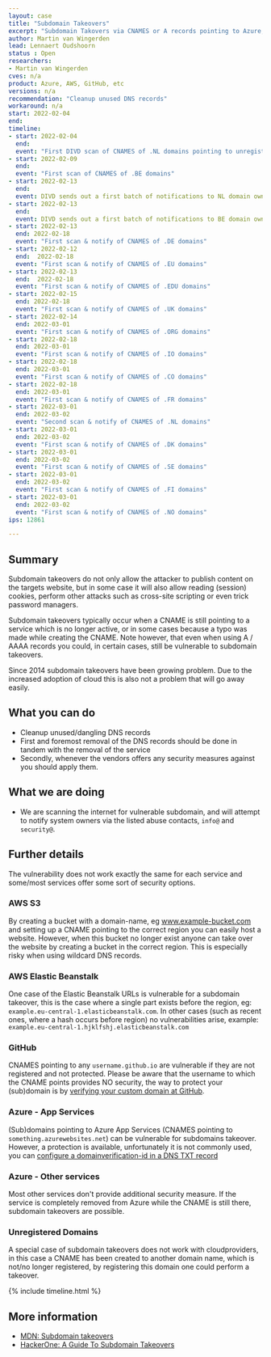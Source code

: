 ```yaml
---
layout: case
title: "Subdomain Takeovers"
excerpt: "Subdomain Takovers via CNAMES or A records pointing to Azure, AWS, GitHub or unregistered domains"
author: Martin van Wingerden
lead: Lennaert Oudshoorn
status : Open
researchers:
- Martin van Wingerden
cves: n/a
product: Azure, AWS, GitHub, etc
versions: n/a
recommendation: "Cleanup unused DNS records"
workaround: n/a
start: 2022-02-04
end:
timeline:
- start: 2022-02-04
  end:
  event: "First DIVD scan of CNAMES of .NL domains pointing to unregistered domains"
- start: 2022-02-09
  end:
  event: "First scan of CNAMES of .BE domains"
- start: 2022-02-13
  end:
  event: DIVD sends out a first batch of notifications to NL domain owners.
- start: 2022-02-13
  end:
  event: DIVD sends out a first batch of notifications to BE domain owners.
- start: 2022-02-13
  end: 2022-02-18
  event: "First scan & notify of CNAMES of .DE domains"
- start: 2022-02-12
  end:  2022-02-18
  event: "First scan & notify of CNAMES of .EU domains"
- start: 2022-02-13
  end:  2022-02-18
  event: "First scan & notify of CNAMES of .EDU domains"
- start: 2022-02-15
  end: 2022-02-18
  event: "First scan & notify of CNAMES of .UK domains"
- start: 2022-02-14
  end: 2022-03-01
  event: "First scan & notify of CNAMES of .ORG domains"
- start: 2022-02-18
  end: 2022-03-01
  event: "First scan & notify of CNAMES of .IO domains"
- start: 2022-02-18
  end: 2022-03-01
  event: "First scan & notify of CNAMES of .CO domains"
- start: 2022-02-18
  end: 2022-03-01
  event: "First scan & notify of CNAMES of .FR domains"
- start: 2022-03-01
  end: 2022-03-02
  event: "Second scan & notify of CNAMES of .NL domains"
- start: 2022-03-01
  end: 2022-03-02
  event: "First scan & notify of CNAMES of .DK domains"
- start: 2022-03-01
  end: 2022-03-02
  event: "First scan & notify of CNAMES of .SE domains"
- start: 2022-03-01
  end: 2022-03-02
  event: "First scan & notify of CNAMES of .FI domains"
- start: 2022-03-01
  end: 2022-03-02
  event: "First scan & notify of CNAMES of .NO domains"
ips: 12861

---
```

## Summary

Subdomain takeovers do not only allow the attacker to publish content on the targets website, but in some case it will also allow reading (session) cookies, perform other attacks such as cross-site scripting or even trick password managers.

Subdomain takeovers typically occur when a CNAME is still pointing to a service which is no longer active, or in some cases because a typo was made while creating the CNAME. Note however, that even when using A / AAAA records you could, in certain cases, still be vulnerable to subdomain takeovers.

Since 2014 subdomain takeovers have been growing problem. Due to the increased adoption of cloud this is also not a problem that will go away easily. 

## What you can do

* Cleanup unused/dangling DNS records
* First and foremost removal of the DNS records should be done in tandem with the removal of the service
* Secondly, whenever the vendors offers any security measures against you should apply them.

## What we are doing

* We are scanning the internet for vulnerable subdomain, and will attempt to notify system owners via the listed abuse contacts, `info@` and `security@`.

## Further details

The vulnerability does not work exactly the same for each service and some/most services offer some sort of security options.

### AWS S3

By creating a bucket with a domain-name, eg www.example-bucket.com and setting up a CNAME pointing to the correct region you can easily host a website. 
However, when this bucket no longer exist anyone can take over the website by creating a bucket in the correct region. 
This is especially risky when using wildcard DNS records.

### AWS Elastic Beanstalk

One case of the Elastic Beanstalk URLs is vulnerable for a subdomain takeover, this is the case where a single part exists before the region, eg: `example.eu-central-1.elasticbeanstalk.com`. In other cases (such as recent ones, where a hash occurs before region) no vulnerabilities arise, example: `example.eu-central-1.hjklfshj.elasticbeanstalk.com`

### GitHub

CNAMES pointing to any `username.github.io` are vulnerable if they are not registered and not protected. 
Please be aware that the username to which the CNAME points provides NO security, the way to protect your (sub)domain is by [verifying your custom domain at GitHub](https://docs.github.com/en/pages/configuring-a-custom-domain-for-your-github-pages-site/verifying-your-custom-domain-for-github-pages).

### Azure - App Services

(Sub)domains pointing to Azure App Services (CNAMES pointing to `something.azurewebsites.net`) can be vulnerable for subdomains takeover.
However, a protection is available, unfortunately it is not commonly used, you can [configure a domainverification-id in a DNS TXT record](https://docs.microsoft.com/nl-nl/azure/app-service/app-service-web-tutorial-custom-domain?tabs=a%2Cazurecli#2-get-a-domain-verification-id)

### Azure - Other services

Most other services don't provide additional security measure. If the service is completely removed from Azure while the CNAME is still there, subdomain takeovers are possible.

### Unregistered Domains

A special case of subdomain takeovers does not work with cloudproviders, in this case a CNAME has been created to another domain name, which is not/no longer registered, by registering this domain one could perform a takeover.

{% include timeline.html %}

## More information
* [MDN: Subdomain takeovers](https://developer.mozilla.org/en-US/docs/Web/Security/Subdomain_takeovers)
* [HackerOne: A Guide To Subdomain Takeovers](https://www.hackerone.com/application-security/guide-subdomain-takeovers)
